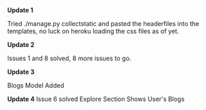**Update 1**

Tried ./manage.py collectstatic and pasted the headerfiles into the templates, no luck on heroku loading the css files as of yet.


**Update 2**

Issues 1 and 8 solved, 8 more issues to go.


**Update 3**

Blogs Model Added

**Update 4**
Issue 6 solved
Explore Section Shows User's Blogs
